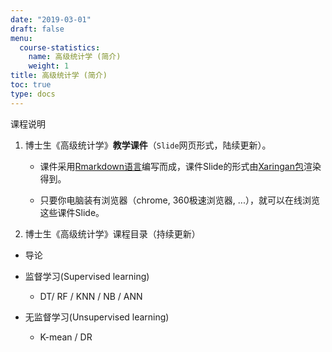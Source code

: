 ```yaml
---
date: "2019-03-01"
draft: false
menu:
  course-statistics:
    name: 高级统计学 (简介)
    weight: 1
title: 高级统计学 (简介)
toc: true
type: docs
---
```


课程说明

1. 博士生《高级统计学》**教学课件**（`Slide`网页形式，陆续更新）。

    - 课件采用[Rmarkdown语言](https://rmarkdown.rstudio.com/
    )编写而成，课件Slide的形式由[Xaringan包](https://github.com/yihui/xaringan)渲染得到。
    
    - 只要你电脑装有浏览器（chrome, 360极速浏览器, ...），就可以在线浏览这些课件Slide。


2. 博士生《高级统计学》课程目录（持续更新）

- 导论

- 监督学习(Supervised learning)

    - DT/ RF / KNN / NB / ANN

- 无监督学习(Unsupervised learning)

    - K-mean / DR

